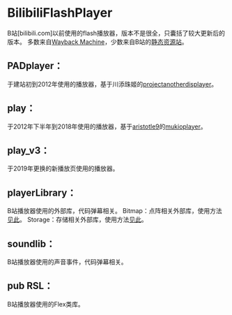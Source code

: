 # BilibiliFlashPlayer
B站[bilibili.com]以前使用的flash播放器，版本不是很全，只囊括了较大更新后的版本。
多数来自[Wayback Machine](https://web.archive.org/)，少数来自B站的[静态资源站](https://static.hdslb.com/)。

## PADplayer：
于建站初到2012年使用的播放器，基于川添珠姬的[projectanotherdisplayer](https://code.google.com/archive/p/projectanotherdisplayer/)。

## play：
于2012年下半年到2018年使用的播放器，基于[aristotle9](https://github.com/aristotle9)的[mukioplayer](https://code.google.com/archive/p/mukioplayer/)。

## play_v3：
于2019年更换的新播放页使用的播放器。

## playerLibrary：
B站播放器使用的外部库，代码弹幕相关。
Bitmap：点阵相关外部库，使用方法[见此](http://danmaku.site:90/html/Wiki/pages/External_Bitmap.html)。
Storage：存储相关外部库，使用方法[见此](http://danmaku.site:90/html/Wiki/pages/External_Storage.html)。

## soundlib：
B站播放器使用的声音事件，代码弹幕相关。

## pub RSL：
B站播放器使用的Flex类库。
